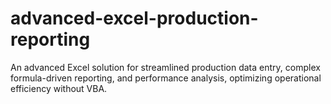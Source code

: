 # advanced-excel-production-reporting
An advanced Excel solution for streamlined production data entry, complex formula-driven reporting, and performance analysis, optimizing operational efficiency without VBA.
